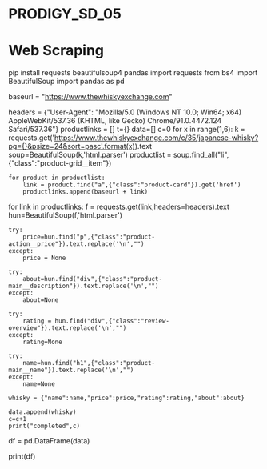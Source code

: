 # PRODIGY_SD_05
# Web Scraping

pip install requests beautifulsoup4 pandas
import requests
from bs4 import BeautifulSoup
import pandas as pd

baseurl = "https://www.thewhiskyexchange.com"

headers = {"User-Agent": "Mozilla/5.0 (Windows NT 10.0; Win64; x64) AppleWebKit/537.36 (KHTML, like Gecko) Chrome/91.0.4472.124 Safari/537.36"}
productlinks = []
t={}
data=[]
c=0
for x in range(1,6):
    k = requests.get('https://www.thewhiskyexchange.com/c/35/japanese-whisky?pg={}&psize=24&sort=pasc'.format(x)).text
    soup=BeautifulSoup(k,'html.parser')
    productlist = soup.find_all("li",{"class":"product-grid__item"})


    for product in productlist:
        link = product.find("a",{"class":"product-card"}).get('href')
        productlinks.append(baseurl + link)


for link in productlinks:
    f = requests.get(link,headers=headers).text
    hun=BeautifulSoup(f,'html.parser')

    try:
        price=hun.find("p",{"class":"product-action__price"}).text.replace('\n',"")
    except:
        price = None

    try:
        about=hun.find("div",{"class":"product-main__description"}).text.replace('\n',"")
    except:
        about=None

    try:
        rating = hun.find("div",{"class":"review-overview"}).text.replace('\n',"")
    except:
        rating=None

    try:
        name=hun.find("h1",{"class":"product-main__name"}).text.replace('\n',"")
    except:
        name=None

    whisky = {"name":name,"price":price,"rating":rating,"about":about}

    data.append(whisky)
    c=c+1
    print("completed",c)

df = pd.DataFrame(data)

print(df)

